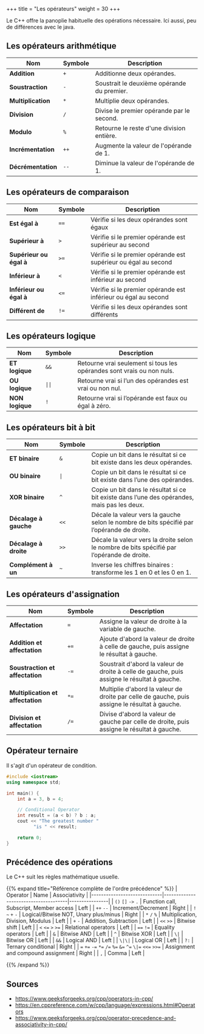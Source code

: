 +++
title = "Les opérateurs"
weight = 30
+++

Le C++ offre la panoplie habituelle des opérations nécessaire. Ici aussi, peu de différences avec le java.

## Les opérateurs arithmétique

| Nom                | Symbole | Description                                         |
|--------------------|---------|-----------------------------------------------------|
| **Addition**        | `+`     | Additionne deux opérandes.                         |
| **Soustraction**    | `-`     | Soustrait le deuxième opérande du premier.         |
| **Multiplication**  | `*`     | Multiplie deux opérandes.                          |
| **Division**        | `/`     | Divise le premier opérande par le second.          |
| **Modulo**          | `%`     | Retourne le reste d'une division entière.          |
| **Incrémentation**  | `++`    | Augmente la valeur de l'opérande de 1.             |
| **Décrémentation**  | `--`    | Diminue la valeur de l'opérande de 1.              |

## Les opérateurs de comparaison

| Nom                         | Symbole | Description                                                      |
|-----------------------------|---------|------------------------------------------------------------------|
| **Est égal à**              | `==`    | Vérifie si les deux opérandes sont égaux                         |
| **Supérieur à**             | `>`     | Vérifie si le premier opérande est supérieur au second           |
| **Supérieur ou égal à**     | `>=`    | Vérifie si le premier opérande est supérieur ou égal au second   |
| **Inférieur à**             | `<`     | Vérifie si le premier opérande est inférieur au second           |
| **Inférieur ou égal à**     | `<=`    | Vérifie si le premier opérande est inférieur ou égal au second   |
| **Différent de**            | `!=`    | Vérifie si les deux opérandes sont différents                    |


## Les opérateurs logique

| Nom             | Symbole | Description                                                                       |
|------------------|---------|-----------------------------------------------------------------------------------|
| **ET logique**   | `&&`    | Retourne vrai seulement si tous les opérandes sont vrais ou non nuls.             |
| **OU logique**   | `\|\|`    | Retourne vrai si l’un des opérandes est vrai ou non nul.                         |
| **NON logique**  | `!`     | Retourne vrai si l’opérande est faux ou égal à zéro.                             |

## Les opérateurs bit à bit

| Nom                  | Symbole | Description                                                                 |
|-----------------------|---------|-----------------------------------------------------------------------------|
| **ET binaire**        | `&`     | Copie un bit dans le résultat si ce bit existe dans les deux opérandes.    |
| **OU binaire**        | `\|`     | Copie un bit dans le résultat si ce bit existe dans l’une des opérandes.   |
| **XOR binaire**       | `^`     | Copie un bit dans le résultat si ce bit existe dans l’une des opérandes, mais pas les deux. |
| **Décalage à gauche** | `<<`    | Décale la valeur vers la gauche selon le nombre de bits spécifié par l’opérande de droite. |
| **Décalage à droite** | `>>`    | Décale la valeur vers la droite selon le nombre de bits spécifié par l’opérande de droite. |
| **Complément à un**   | `~`     | Inverse les chiffres binaires : transforme les 1 en 0 et les 0 en 1.       |

## Les opérateurs d'assignation

| Nom                         | Symbole | Description                                                                 |
|------------------------------|---------|-----------------------------------------------------------------------------|
| **Affectation**              | `=`     | Assigne la valeur de droite à la variable de gauche.                        |
| **Addition et affectation**  | `+=`    | Ajoute d'abord la valeur de droite à celle de gauche, puis assigne le résultat à gauche. |
| **Soustraction et affectation** | `-=` | Soustrait d'abord la valeur de droite à celle de gauche, puis assigne le résultat à gauche. |
| **Multiplication et affectation** | `*=` | Multiplie d'abord la valeur de droite par celle de gauche, puis assigne le résultat à gauche. |
| **Division et affectation**  | `/=`    | Divise d'abord la valeur de gauche par celle de droite, puis assigne le résultat à gauche. |

## Opérateur ternaire

Il s'agit d'un opérateur de condition.

```C++
#include <iostream>
using namespace std;

int main() {
    int a = 3, b = 4;

    // Conditional Operator
    int result = (a < b) ? b : a;
    cout << "The greatest number "
          "is " << result;

    return 0;
}
```

## Précédence des opérations

Le C++ suit les règles mathématique usuelle.

{{% expand title="Référence complète de l'ordre précédence" %}} 
| Operator                     | Name                                 | Associativity |
|-----------------------------|--------------------------------------|----------------|
| `()` `[]` `->` `.`           | Function call, Subscript, Member access | Left         |
| `++` `--`                    | Increment/Decrement                  | Right          |
| `!` `~` `+` `-`              | Logical/Bitwise NOT, Unary plus/minus | Right         |
| `*` `/` `%`                  | Multiplication, Division, Modulus   | Left           |
| `+` `-`                      | Addition, Subtraction               | Left           |
| `<<` `>>`                    | Bitwise shift                       | Left           |
| `<` `<=` `>` `>=`            | Relational operators                | Left           |
| `==` `!=`                    | Equality operators                  | Left           |
| `&`                          | Bitwise AND                         | Left           |
| `^`                          | Bitwise XOR                         | Left           |
| `\|`                          | Bitwise OR                          | Left           |
| `&&`                         | Logical AND                         | Left           |
| `\|\|`                         | Logical OR                          | Left           |
| `?:`                         | Ternary conditional                 | Right          |
| `=` `+=` `-=` `*=` `/=` `%=` `&=` `^=` `\|=` `<<=` `>>=` | Assignment and compound assignment | Right |
| `,`                          | Comma                               | Left           |

{{% /expand %}}


## Sources
- https://www.geeksforgeeks.org/cpp/operators-in-cpp/
- https://en.cppreference.com/w/cpp/language/expressions.html#Operators
- https://www.geeksforgeeks.org/cpp/operator-precedence-and-associativity-in-cpp/